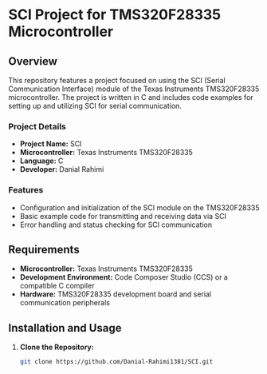 # SCI Project for TMS320F28335 Microcontroller

## Overview

This repository features a project focused on using the SCI (Serial Communication Interface) module of the Texas Instruments TMS320F28335 microcontroller. The project is written in C and includes code examples for setting up and utilizing SCI for serial communication.

### Project Details

- **Project Name:** SCI
- **Microcontroller:** Texas Instruments TMS320F28335
- **Language:** C
- **Developer:** Danial Rahimi

### Features

- Configuration and initialization of the SCI module on the TMS320F28335
- Basic example code for transmitting and receiving data via SCI
- Error handling and status checking for SCI communication

## Requirements

- **Microcontroller:** Texas Instruments TMS320F28335
- **Development Environment:** Code Composer Studio (CCS) or a compatible C compiler
- **Hardware:** TMS320F28335 development board and serial communication peripherals

## Installation and Usage

1. **Clone the Repository:**

   ```bash
   git clone https://github.com/Danial-Rahimi1381/SCI.git

